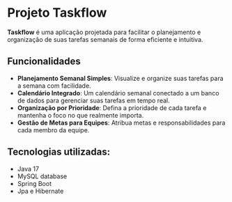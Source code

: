 # Projeto Taskflow

**Taskflow** é uma aplicação projetada para facilitar o planejamento e organização de suas tarefas semanais de forma eficiente e intuitiva.

## Funcionalidades

- **Planejamento Semanal Simples**: Visualize e organize suas tarefas para a semana com facilidade.
- **Calendário Integrado**: Um calendário semanal conectado a um banco de dados para gerenciar suas tarefas em tempo real.
- **Organização por Prioridade**: Defina a prioridade de cada tarefa e mantenha o foco no que realmente importa.
- **Gestão de Metas para Equipes**: Atribua metas e responsabilidades para cada membro da equipe.

## Tecnologias utilizadas:

- Java 17
- MySQL database
- Spring Boot
- Jpa e Hibernate